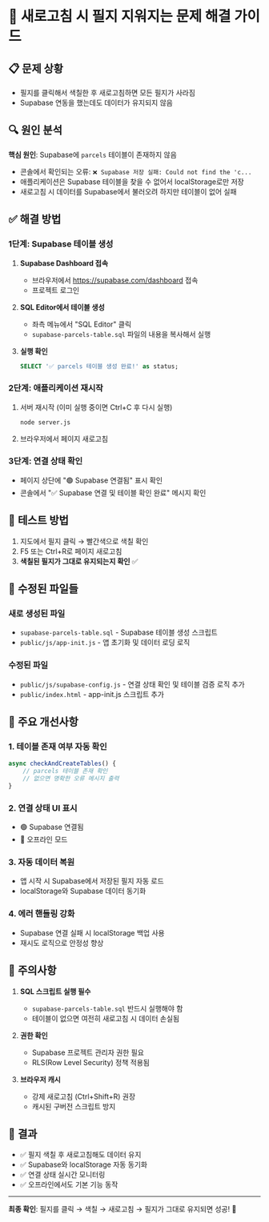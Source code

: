 # 🔧 새로고침 시 필지 지워지는 문제 해결 가이드

## 📋 문제 상황
- 필지를 클릭해서 색칠한 후 새로고침하면 모든 필지가 사라짐
- Supabase 연동을 했는데도 데이터가 유지되지 않음

## 🔍 원인 분석
**핵심 원인**: Supabase에 `parcels` 테이블이 존재하지 않음
- 콘솔에서 확인되는 오류: `❌ Supabase 저장 실패: Could not find the 'c...`
- 애플리케이션은 Supabase 테이블을 찾을 수 없어서 localStorage로만 저장
- 새로고침 시 데이터를 Supabase에서 불러오려 하지만 테이블이 없어 실패

## ✅ 해결 방법

### 1단계: Supabase 테이블 생성
1. **Supabase Dashboard 접속**
   - 브라우저에서 https://supabase.com/dashboard 접속
   - 프로젝트 로그인

2. **SQL Editor에서 테이블 생성**
   - 좌측 메뉴에서 "SQL Editor" 클릭
   - `supabase-parcels-table.sql` 파일의 내용을 복사해서 실행
   
3. **실행 확인**
   ```sql
   SELECT '✅ parcels 테이블 생성 완료!' as status;
   ```

### 2단계: 애플리케이션 재시작
1. 서버 재시작 (이미 실행 중이면 Ctrl+C 후 다시 실행)
   ```bash
   node server.js
   ```

2. 브라우저에서 페이지 새로고침

### 3단계: 연결 상태 확인
- 페이지 상단에 "🟢 Supabase 연결됨" 표시 확인
- 콘솔에서 "✅ Supabase 연결 및 테이블 확인 완료" 메시지 확인

## 🧪 테스트 방법
1. 지도에서 필지 클릭 → 빨간색으로 색칠 확인
2. F5 또는 Ctrl+R로 페이지 새로고침
3. **색칠된 필지가 그대로 유지되는지 확인** ✅

## 📁 수정된 파일들

### 새로 생성된 파일
- `supabase-parcels-table.sql` - Supabase 테이블 생성 스크립트
- `public/js/app-init.js` - 앱 초기화 및 데이터 로딩 로직

### 수정된 파일
- `public/js/supabase-config.js` - 연결 상태 확인 및 테이블 검증 로직 추가
- `public/index.html` - app-init.js 스크립트 추가

## 🔧 주요 개선사항

### 1. 테이블 존재 여부 자동 확인
```javascript
async checkAndCreateTables() {
    // parcels 테이블 존재 확인
    // 없으면 명확한 오류 메시지 출력
}
```

### 2. 연결 상태 UI 표시
- 🟢 Supabase 연결됨
- 🔴 오프라인 모드

### 3. 자동 데이터 복원
- 앱 시작 시 Supabase에서 저장된 필지 자동 로드
- localStorage와 Supabase 데이터 동기화

### 4. 에러 핸들링 강화
- Supabase 연결 실패 시 localStorage 백업 사용
- 재시도 로직으로 안정성 향상

## 🚨 주의사항

1. **SQL 스크립트 실행 필수**
   - `supabase-parcels-table.sql` 반드시 실행해야 함
   - 테이블이 없으면 여전히 새로고침 시 데이터 손실됨

2. **권한 확인**
   - Supabase 프로젝트 관리자 권한 필요
   - RLS(Row Level Security) 정책 적용됨

3. **브라우저 캐시**
   - 강제 새로고침 (Ctrl+Shift+R) 권장
   - 캐시된 구버전 스크립트 방지

## 🎯 결과
- ✅ 필지 색칠 후 새로고침해도 데이터 유지
- ✅ Supabase와 localStorage 자동 동기화
- ✅ 연결 상태 실시간 모니터링
- ✅ 오프라인에서도 기본 기능 동작

---

**최종 확인**: 필지를 클릭 → 색칠 → 새로고침 → 필지가 그대로 유지되면 성공! 🎉